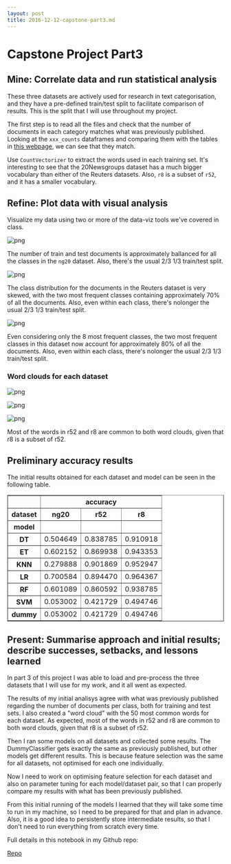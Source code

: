 ```yaml
---
layout: post
title: 2016-12-12-capstone-part3.md
---
```


# Capstone Project Part3


## Mine: Correlate data and run statistical analysis

These three datasets are actively used for research in text categorisation, and they have a pre-defined train/test split to facilitate comparison of results.  This is the split that I will use throughout my project.

The first step is to read all the files and check that the number of documents in each category matches what was previously published.  Looking at the `xxx_counts` dataframes and comparing them with the tables in [this webpage](http://ana.cachopo.org/datasets-for-single-label-text-categorization), we can see that they match.


Use `CountVectorizer` to extract the words used in each training set.  It's interesting to see that the 20Newsgroups dataset has a much bigger vocabulary than either of the Reuters datasets.  Also, `r8` is a subset of `r52`, and it has a smaller vocabulary.


## Refine: Plot data with visual analysis

Visualize my data using two or more of the data-viz tools we've covered in class.

![png](../images/2016-12-12-ng20.png)

The number of train and test documents is approximately ballanced for all the classes in the `ng20` dataset.  Also, there's the usual 2/3 1/3 train/test split.

![png](../images/2016-12-12-r52.png)

The class distribution for the documents in the Reuters  dataset is very skewed, with the two most frequent classes containing approximately 70% of all the documents.  Also, even within each class, there's nolonger the usual 2/3 1/3 train/test split.

![png](../images/2016-12-12-r8.png)

Even considering only the 8 most frequent classes, the two most frequent classes in this dataset now account for approximately 80% of all the documents.   Also, even within each class, there's nolonger the usual 2/3 1/3 train/test split.


### Word clouds for each dataset

![png](../images/2016-12-12-ng20-cloud.png)

![png](../images/2016-12-12-r52-cloud.png)

![png](../images/2016-12-12-r8-cloud.png)

Most of the words in r52 and r8 are common to both word clouds, given that r8 is a subset of r52.



## Preliminary accuracy results

The initial results obtained for each dataset and model can be seen in
the following table.

<table align="center" border="1">
  <tbody>
    <tr>
      <th></th>
      <th colspan="3" halign="left">accuracy</th>
    </tr>
    <tr>
      <th>dataset</th>
      <th>ng20</th>
      <th>r52</th>
      <th>r8</th>
    </tr>
    <tr>
      <th>model</th>
      <th></th>
      <th></th>
      <th></th>
    </tr>
    <tr>
      <th>DT</th>
      <td>0.504649</td>
      <td>0.838785</td>
      <td>0.910918</td>
    </tr>
    <tr>
      <th>ET</th>
      <td>0.602152</td>
      <td>0.869938</td>
      <td>0.943353</td>
    </tr>
    <tr>
      <th>KNN</th>
      <td>0.279888</td>
      <td>0.901869</td>
      <td>0.952947</td>
    </tr>
    <tr>
      <th>LR</th>
      <td>0.700584</td>
      <td>0.894470</td>
      <td>0.964367</td>
    </tr>
    <tr>
      <th>RF</th>
      <td>0.601089</td>
      <td>0.860592</td>
      <td>0.938785</td>
    </tr>
    <tr>
      <th>SVM</th>
      <td>0.053002</td>
      <td>0.421729</td>
      <td>0.494746</td>
    </tr>
    <tr>
      <th>dummy</th>
      <td>0.053002</td>
      <td>0.421729</td>
      <td>0.494746</td>
    </tr>
  </tbody>
</table>



## Present: Summarise approach and initial results; describe successes, setbacks, and lessons learned

In part 3 of this project I was able to load and pre-process the three datasets that I will use for my work, and it all went as expected.

The results of my initial analisys agree with what was previously published regarding the number of documents per class, both for training and test sets.  I also created a "word cloud" with the 50 most common words for each dataset.  As expected, most of the words in r52 and r8 are common to both word clouds, given that r8 is a subset of r52.

Then I ran some models on all datasets and collected some results.  The DummyClassifier gets exactly the same as previously published, but other models get different results.  This is because feature selection was the same for all datasets, not optimised for each one individually.

Now I need to work on optimising feature selection for each dataset and also on parameter tuning for each model/dataset pair, so that I can properly compare my results with what has been previously published.

From this initial running of the models I learned that they will take some time to run in my machine, so I need to be prepared for that and plan in advance.  Also, it is a good idea to persistently store intermediate results, so that I don't need to run everything from scratch every time.

Full details in this notebook in my Github repo:

[Repo](https://github.com/acardocacho/DSI_LDN_1_HOMEWORK/blob/cap-p3/ana/capstone/Ana-Capstone-Part3.ipynb)
